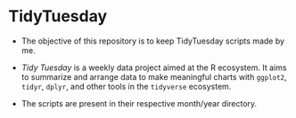 # TidyTuesday

- The objective of this repository is to keep TidyTuesday scripts made by me.

- *Tidy Tuesday* is a weekly data project aimed at the R ecosystem.
It aims to summarize and arrange data to make meaningful charts with `ggplot2`, `tidyr`,
`dplyr`, and other tools in the `tidyverse` ecosystem. 

- The scripts are present in their respective month/year directory.